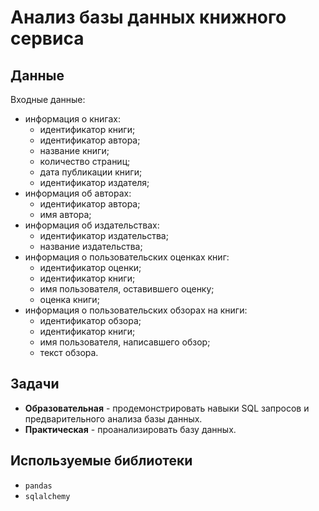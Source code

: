 # Анализ базы данных книжного сервиса

## Данные
Входные данные:
- информация о книгах:
    - идентификатор книги;
    - идентификатор автора;
    - название книги;
    - количество страниц;
    - дата публикации книги;
    - идентификатор издателя;
- информация об авторах:
    - идентификатор автора;
    - имя автора;
- информация об издательствах:
    - идентификатор издательства;
    - название издательства;
- информация о пользовательских оценках книг:
    - идентификатор оценки;
    - идентификатор книги;
    - имя пользователя, оставившего оценку;
    - оценка книги;
- информация о пользовательских обзорах на книги:
    - идентификатор обзора;
    - идентификатор книги;
    - имя пользователя, написавшего обзор;
    - текст обзора.

## Задачи
- **Образовательная** - продемонстрировать навыки SQL запросов и предварительного анализа базы данных.
- **Практическая** - проанализировать базу данных.

## Используемые библиотеки
- `pandas`
- `sqlalchemy`